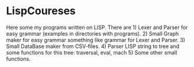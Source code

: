 # LispCoureses

Here some my programs written on LISP. There are
	1) Lexer and Parser for easy grammar (examples in directories with programs).
	2) Small Graph maker for easy grammar something like grammar for Lexer and Parser.
	3) Small DataBase maker from CSV-files.
	4) Parser LISP string to tree and some functions for this tree: traversal, eval, mach
	5) Some other small functions.
